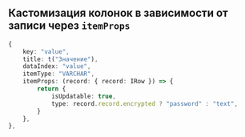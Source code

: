 
## Кастомизация колонок в зависимости от записи через `itemProps`

```ts
{  
    key: "value",  
    title: t("Значение"),  
    dataIndex: "value",  
    itemType: "VARCHAR",  
    itemProps: (record: { record: IRow }) => {  
        return {  
            isUpdatable: true,  
            type: record.record.encrypted ? "password" : "text",  
        }  
    },  
},
```